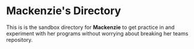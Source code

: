 # Mackenzie's Directory
This is is the sandbox directory for **Mackenzie** to get practice in and experiment with her programs without worrying about breaking her teams repository.
